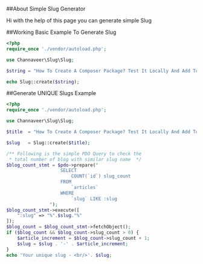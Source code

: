 ##About Simple Slug Generator

Hi with the help of this page you can generate simple Slug

##Working Basic Example To Generate Slug

```php
<?php
require_once './vendor/autoload.php';

use Channaveer\Slug\Slug;

$string = "How To Create A Composer Package? Test It Locally And Add To Packagist Repository";

echo Slug::create($string);

```

##Generate UNIQUE Slugs Example

```php
<?php
require_once './vendor/autoload.php';

use Channaveer\Slug\Slug;

$title  = "How To Create A Composer Package? Test It Locally And Add To Packagist Repository";

$slug   = Slug::create($title);

/** Following is the simple PDO Query to check the 
 * total number of blog with similar slug name  */
$blog_count_stmt = $pdo->prepare("
                    SELECT
                        COUNT(`id`) slug_count
                    FROM
                        `articles`
                    WHERE
                        `slug` LIKE :slug
                ");
$blog_count_stmt->execute([
    ":slug" => "%".$slug."%"
]);
$blog_count = $blog_count_stmt->fetchObject();
if ($blog_count && $blog_count->slug_count > 0) {
    $article_increment = $blog_count->slug_count + 1;
    $slug = $slug . '-' . $article_increment;
}
echo 'Your unique slug - <br/>'. $slug;
```